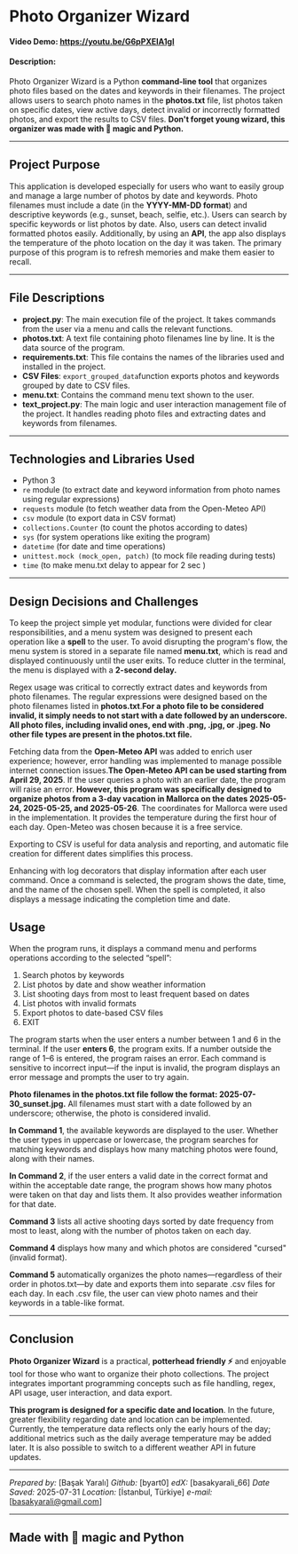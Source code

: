 # Photo Organizer Wizard
#### Video Demo:  <https://youtu.be/G6pPXEIA1gI>
#### Description:

Photo Organizer Wizard is a Python **command-line tool** that organizes photo files based on the dates and keywords in their filenames. The project allows users to search photo names in the **photos.txt** file, list photos taken on specific dates, view active days, detect invalid or incorrectly formatted photos, and export the results to CSV files. **Don't forget young wizard, this organizer was made with 💫 magic and Python.**

---

## Project Purpose

This application is developed especially for users who want to easily group and manage a large number of photos by date and keywords. Photo filenames must include a date (in the **YYYY-MM-DD format**) and descriptive keywords (e.g., sunset, beach, selfie, etc.). Users can search by specific keywords or list photos by date. Also, users can detect invalid formatted photos easily. Additionally, by using an **API**, the app also displays the temperature of the photo location on the day it was taken. The primary purpose of this program is to refresh memories and make them easier to recall.

---

## File Descriptions

- **project.py**: The main execution file of the project. It takes commands from the user via a menu and calls the relevant functions.
- **photos.txt**: A text file containing photo filenames line by line. It is the data source of the program.
- **requirements.txt**: This file contains the names of the libraries used and installed in the project.
- **CSV Files**: `export_grouped_data`function exports photos and keywords grouped by date to CSV files.
- **menu.txt**: Contains the command menu text shown to the user.
- **text_project.py**: The main logic and user interaction management file of the project. It handles reading photo files and extracting dates and keywords from filenames.

---

## Technologies and Libraries Used

- Python 3
- `re` module (to extract date and keyword information from photo names using regular expressions)
- `requests` module (to fetch weather data from the Open-Meteo API)
- `csv` module (to export data in CSV format)
- `collections.Counter` (to count the photos according to dates)
- `sys` (for system operations like exiting the program)
- `datetime` (for date and time operations)
- `unittest.mock (mock_open, patch)` (to mock file reading during tests)
- `time` (to make menu.txt delay to appear for 2 sec )
---

## Design Decisions and Challenges

To keep the project simple yet modular, functions were divided for clear responsibilities, and a menu system was designed to present each operation like a **spell** to the user. To avoid disrupting the program's flow, the menu system is stored in a separate file named **menu.txt**, which is read and displayed continuously until the user exits. To reduce clutter in the terminal, the menu is displayed with a **2-second delay.**

Regex usage was critical to correctly extract dates and keywords from photo filenames. The regular expressions were designed based on the photo filenames listed in **photos.txt**.**For a photo file to be considered invalid, it simply needs to not start with a date followed by an underscore. All photo files, including invalid ones, end with .png, .jpg, or .jpeg. No other file types are present in the photos.txt file.**

Fetching data from the **Open-Meteo API** was added to enrich user experience; however, error handling was implemented to manage possible internet connection issues.**The Open-Meteo API can be used starting from April 29, 2025**. If the user queries a photo with an earlier date, the program will raise an error. **However, this program was specifically designed to organize photos from a 3-day vacation in Mallorca on the dates 2025-05-24, 2025-05-25, and 2025-05-26**. The coordinates for Mallorca were used in the implementation. It provides the temperature during the first hour of each day. Open-Meteo was chosen because it is a free service.

Exporting to CSV is useful for data analysis and reporting, and automatic file creation for different dates simplifies this process.

Enhancing with log decorators that display information after each user command. Once a command is selected, the program shows the date, time, and the name of the chosen spell. When the spell is completed, it also displays a message indicating the completion time and date.

## Usage

When the program runs, it displays a command menu and performs operations according to the selected “spell”:

1. Search photos by keywords
2. List photos by date and show weather information
3. List shooting days from most to least frequent based on dates
4. List photos with invalid formats
5. Export photos to date-based CSV files
6. EXIT

The program starts when the user enters a number between 1 and 6 in the terminal. If the user **enters 6**, the program exits. If a number outside the range of 1–6 is entered, the program raises an error. Each command is sensitive to incorrect input—if the input is invalid, the program displays an error message and prompts the user to try again.

**Photo filenames in the photos.txt file follow the format: 2025-07-30_sunset.jpg.** All filenames must start with a date followed by an underscore; otherwise, the photo is considered invalid.

**In Command 1**, the available keywords are displayed to the user. Whether the user types in uppercase or lowercase, the program searches for matching keywords and displays how many matching photos were found, along with their names.

**In Command 2**, if the user enters a valid date in the correct format and within the acceptable date range, the program shows how many photos were taken on that day and lists them. It also provides weather information for that date.

**Command 3** lists all active shooting days sorted by date frequency from most to least, along with the number of photos taken on each day.

**Command 4** displays how many and which photos are considered "cursed" (invalid format).

**Command 5** automatically organizes the photo names—regardless of their order in photos.txt—by date and exports them into separate .csv files for each day. In each .csv file, the user can view photo names and their keywords in a table-like format.

---

## Conclusion

**Photo Organizer Wizard** is a practical, **potterhead friendly ⚡** and enjoyable tool for those who want to organize their photo collections. The project integrates important programming concepts such as file handling, regex, API usage, user interaction, and data export.

**This program is designed for a specific date and location**. In the future, greater flexibility regarding date and location can be implemented. Currently, the temperature data reflects only the early hours of the day; additional metrics such as the daily average temperature may be added later. It is also possible to switch to a different weather API in future updates.

---

*Prepared by:* [Başak Yaralı]
*Github:* [byart0]
*edX:* [basakyarali_66]
*Date Saved:* 2025-07-31
*Location:* [İstanbul, Türkiye]
*e-mail:* [basakyarali@gmail.com]

---
**Made with 💫 magic and Python**
---

